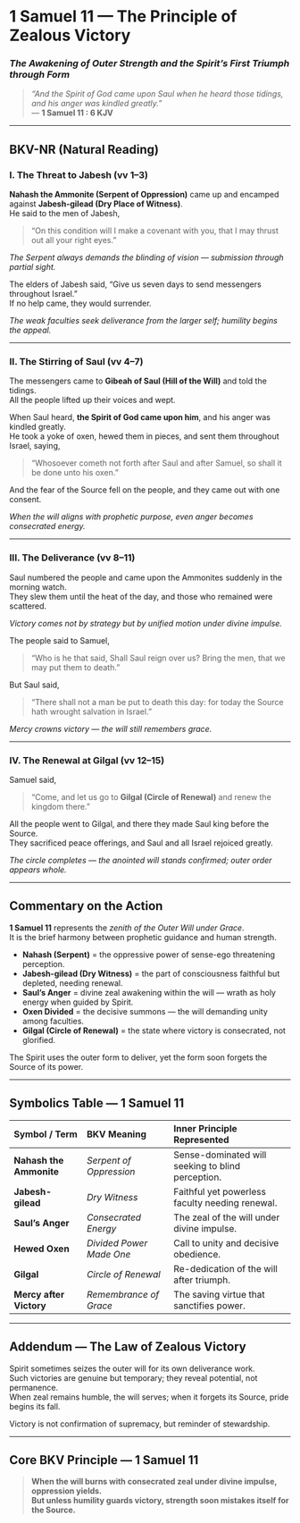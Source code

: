 # **1 Samuel 11 — The Principle of Zealous Victory**
### *The Awakening of Outer Strength and the Spirit’s First Triumph through Form*

> _“And the Spirit of God came upon Saul when he heard those tidings, and his anger was kindled greatly.”_  
> — **1 Samuel 11 : 6 KJV**

---

## **BKV-NR (Natural Reading)**

### **I. The Threat to Jabesh (vv 1–3)**  

**Nahash the Ammonite (Serpent of Oppression)** came up and encamped against **Jabesh-gilead (Dry Place of Witness)**.  
He said to the men of Jabesh,  
> “On this condition will I make a covenant with you, that I may thrust out all your right eyes.”  

*The Serpent always demands the blinding of vision — submission through partial sight.*  

The elders of Jabesh said, “Give us seven days to send messengers throughout Israel.”  
If no help came, they would surrender.  

*The weak faculties seek deliverance from the larger self; humility begins the appeal.*

---

### **II. The Stirring of Saul (vv 4–7)**  

The messengers came to **Gibeah of Saul (Hill of the Will)** and told the tidings.  
All the people lifted up their voices and wept.  

When Saul heard, **the Spirit of God came upon him**, and his anger was kindled greatly.  
He took a yoke of oxen, hewed them in pieces, and sent them throughout Israel, saying,  
> “Whosoever cometh not forth after Saul and after Samuel, so shall it be done unto his oxen.”  

And the fear of the Source fell on the people, and they came out with one consent.  

*When the will aligns with prophetic purpose, even anger becomes consecrated energy.*

---

### **III. The Deliverance (vv 8–11)**  

Saul numbered the people and came upon the Ammonites suddenly in the morning watch.  
They slew them until the heat of the day, and those who remained were scattered.  

*Victory comes not by strategy but by unified motion under divine impulse.*  

The people said to Samuel,  
> “Who is he that said, Shall Saul reign over us? Bring the men, that we may put them to death.”  

But Saul said,  
> “There shall not a man be put to death this day: for today the Source hath wrought salvation in Israel.”  

*Mercy crowns victory — the will still remembers grace.*

---

### **IV. The Renewal at Gilgal (vv 12–15)**  

Samuel said,  
> “Come, and let us go to **Gilgal (Circle of Renewal)** and renew the kingdom there.”  

All the people went to Gilgal, and there they made Saul king before the Source.  
They sacrificed peace offerings, and Saul and all Israel rejoiced greatly.  

*The circle completes — the anointed will stands confirmed; outer order appears whole.*  

---

## **Commentary on the Action**

**1 Samuel 11** represents the *zenith of the Outer Will under Grace*.  
It is the brief harmony between prophetic guidance and human strength.

- **Nahash (Serpent)** = the oppressive power of sense-ego threatening perception.  
- **Jabesh-gilead (Dry Witness)** = the part of consciousness faithful but depleted, needing renewal.  
- **Saul’s Anger** = divine zeal awakening within the will — wrath as holy energy when guided by Spirit.  
- **Oxen Divided** = the decisive summons — the will demanding unity among faculties.  
- **Gilgal (Circle of Renewal)** = the state where victory is consecrated, not glorified.  

The Spirit uses the outer form to deliver, yet the form soon forgets the Source of its power.

---

## **Symbolics Table — 1 Samuel 11**

| Symbol / Term | BKV Meaning | Inner Principle Represented |
|:---|:---|:---|
| **Nahash the Ammonite** | *Serpent of Oppression* | Sense-dominated will seeking to blind perception. |
| **Jabesh-gilead** | *Dry Witness* | Faithful yet powerless faculty needing renewal. |
| **Saul’s Anger** | *Consecrated Energy* | The zeal of the will under divine impulse. |
| **Hewed Oxen** | *Divided Power Made One* | Call to unity and decisive obedience. |
| **Gilgal** | *Circle of Renewal* | Re-dedication of the will after triumph. |
| **Mercy after Victory** | *Remembrance of Grace* | The saving virtue that sanctifies power. |

---

## **Addendum — The Law of Zealous Victory**

Spirit sometimes seizes the outer will for its own deliverance work.  
Such victories are genuine but temporary; they reveal potential, not permanence.  
When zeal remains humble, the will serves; when it forgets its Source, pride begins its fall.  

Victory is not confirmation of supremacy, but reminder of stewardship.

---

## **Core BKV Principle — 1 Samuel 11**

> **When the will burns with consecrated zeal under divine impulse, oppression yields.  
> But unless humility guards victory, strength soon mistakes itself for the Source.**  



